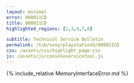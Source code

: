 ```yaml
---
layout: minimal
error: 808011CD
title: 808011CD
highlighted_regions: [1,3,4,7,8]

subtitle: Technical Service Bulletin
permalink: /tsb/sony/playstation5/808011CD
css: /assets/css/highlight_page.css
js: /assets/js/consoleservicetool.js
---
```


{% include_relative MemoryInterfaceError.md %}
